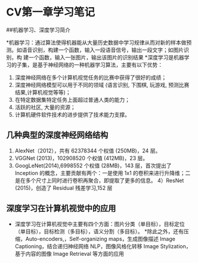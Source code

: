 # CV第一章学习笔记

##机器学习、深度学习简介

*机器学习：通过算法使得机器能从大量历史数据中学习规律从而对新的样本做预测。如语音识别，构建一个函数，输入一段语音信号，输出一段文字；如图片识别，构
建一个函数，输入一张图片，输出该图片的识别结果
*深度学习是机器学习的子集，是基于神经网络的一种机器学习算法，主要有以下优势：
1) 深度神经网络在多个计算机视觉任务的比赛中获得了很好的成绩；
2) 深度神经网络模型可以用于不同的领域 (语言识别, 下围棋, 玩游戏, 预测比赛结果,计算机视觉等等)；
3) 在特定数据集特定任务上面超过普通人类的能力；
4) 活跃的社区, 大量的资源；
5) 计算机硬件软件技术的进步提供了技术能力支撑。

## 几种典型的深度神经网络结构
1) AlexNet（2012），共有 62378344 个权值 (250MB)，24 层。
2) VGGNet (2013)，102908520 个权值 (412MB)，23 层。
3) GoogLeNet(2014),6998552 个权值 (28MB)，143 层，首次提出了 Inception 的概念，主要贡献有两个：一是使用 1x1 的卷积来进行升降维；二是在多个尺寸上同时进行卷积再聚合，即提取了更多的信息。
4）ResNet (2015)，创造了 Residual 残差学习,152 层

## 深度学习在计算机视觉中的应用
* 深度学习在计算机视觉中主要有四个方面：图片分类（单目标），目标定位（单目标），目标检测（多目标），语义分割（多目标）。
*除此之外，还有压缩，Auto-encoders,，Self-organizing maps，生成图像描述 Image Captioning，结合递归神经网络 NLP，图像风格化转移 Image Stylization，基于内容的图像 Image Retrieval 等方面的应用
